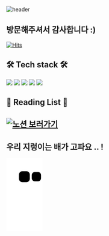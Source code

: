 
![header](https://capsule-render.vercel.app/api?type=rounded&height=200&color=gradient&text=SoulTree-Lovers&textBg=true&fontSize=40&&fontColor=fff1eb&animation=twinkling&desc=SeungMin&fontAlign=30&descAlign=70&descSize=30&rotate=-2)

<h2>방문해주셔서 감사합니다 :)</h2>

[![Hits](https://hits.seeyoufarm.com/api/count/incr/badge.svg?url=https%3A%2F%2Fgithub.com%2FSoulTree-Lovers&count_bg=%23ACCBEE&title_bg=%23555555&icon=hey.svg&icon_color=%23E7E7E7&title=Welcome&edge_flat=false)](https://hits.seeyoufarm.com)

<h2>🛠️ Tech stack 🛠️</h2>

<a href="https://develope-dream.notion.site/Python-4019fec72dd54715be2d8371ef75823b"><img src="https://img.shields.io/badge/Python-3766AB?style=for-the-badge&logo=Python&logoColor=white&link=https://develope-dream.notion.site/Flutter-6d774e31f42b4fdaa33d2d2d92b70231"/></a> 
<a href="https://develope-dream.notion.site/Dart-db3ce35d7a09494c8f75d6353a69d7df"><img src="https://img.shields.io/badge/Dart-0175C2?style=for-the-badge&logo=Dart&logoColor=white&link=https://develope-dream.notion.site/Dart-db3ce35d7a09494c8f75d6353a69d7df"/></a>
<a href="https://develope-dream.notion.site/Flutter-6d774e31f42b4fdaa33d2d2d92b70231"><img src="https://img.shields.io/badge/Flutter-02569B?style=for-the-badge&logo=Flutter&logoColor=white&link=https://develope-dream.notion.site/Flutter-6d774e31f42b4fdaa33d2d2d92b70231"/></a>
<a href="https://develope-dream.notion.site/Git-d064db781d3d4be7883131c8e7baaeba"><img src="https://img.shields.io/badge/Git-F05032?style=for-the-badge&logo=Git&logoColor=white&link=https://develope-dream.notion.site/Git-d064db781d3d4be7883131c8e7baaeba"/></a>
<a href="https://develope-dream.notion.site/d6d8c1494e0c4d4cb7175ad93e5e1ca7?v=b2f9b59455f1454883cbb1049569fe21"><img src="https://img.shields.io/badge/Django-092E20?style=for-the-badge&logo=Git&logoColor=white&link=https://develope-dream.notion.site/d6d8c1494e0c4d4cb7175ad93e5e1ca7?v=b2f9b59455f1454883cbb1049569fe21"/></a>


<h2>📕 Reading List 📕<h2>
<a href="https://develope-dream.notion.site/b257288bd60e4eff9d342d6172027d66?v=5ce30bcf375a4b5aa579c642a004039a" height="0.5" width="1.5" target="_blank">
	<img src="https://images.unsplash.com/photo-1544716278-e513176f20b5?ixlib=rb-4.0.3&ixid=MnwxMjA3fDB8MHxwaG90by1wYWdlfHx8fGVufDB8fHx8&auto=format&fit=crop&w=2148&q=80" alt="노션 보러가기">
</a>

	
<h2> 우리 지렁이는 배가 고파요 .. ! </h2>

![snake gif](https://github.com/SoulTree-Lovers/SoulTree-Lovers/blob/output/github-contribution-grid-snake.svg)


<!--
**SoulTree-Lovers/SoulTree-Lovers** is a ✨ _special_ ✨ repository because its `README.md` (this file) appears on your GitHub profile.

Here are some ideas to get you started:

- 🔭 I’m currently working on ...
- 🌱 I’m currently learning ...
- 👯 I’m looking to collaborate on ...
- 🤔 I’m looking for help with ...
- 💬 Ask me about ...
- 📫 How to reach me: ...
- 😄 Pronouns: ...
- ⚡ Fun fact: ...
-->
